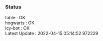 ### Status


table : OK  
hogwarts : OK  
icy-bot : OK  
Latest Update : 2022-04-15 05:14:52.972229
